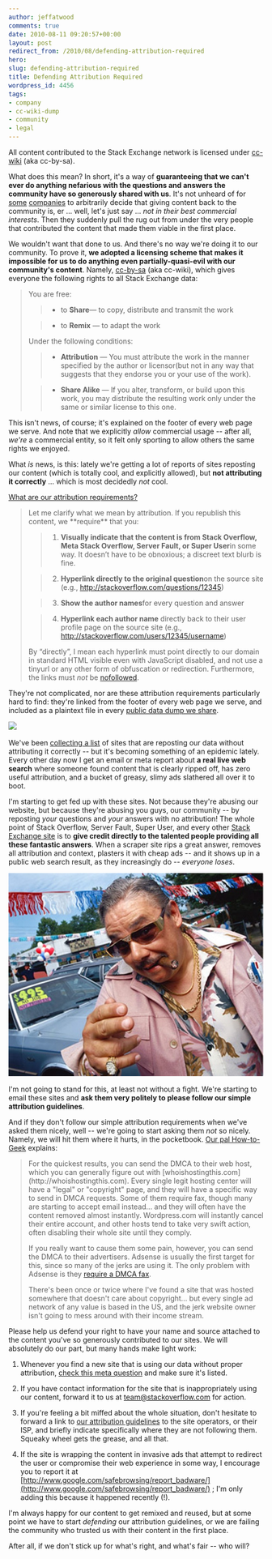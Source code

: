 ```yaml
---
author: jeffatwood
comments: true
date: 2010-08-11 09:20:57+00:00
layout: post
redirect_from: /2010/08/defending-attribution-required
hero: 
slug: defending-attribution-required
title: Defending Attribution Required
wordpress_id: 4456
tags:
- company
- cc-wiki-dump
- community
- legal
---
```


All content contributed to the Stack Exchange network is licensed under [cc-wiki](http://creativecommons.org/licenses/by-sa/3.0/) (aka cc-by-sa).

What does this mean? In short, it's a way of **guaranteeing that we can't ever do anything nefarious with the questions and answers the community have so generously shared with us**. It's not unheard of for [some](http://en.wikipedia.org/wiki/Gracenote#Licensing_controversy) [companies](http://en.wikipedia.org/wiki/Experts-Exchange#Viewing_solutions_without_membership) to arbitrarily decide that giving content back to the community is, er ... well, let's just say ... _not in their best commercial interests_. Then they suddenly pull the rug out from under the very people that contributed the content that made them viable in the first place.

We wouldn't want that done to us. And there's no way we're doing it to our community. To prove it, **we adopted a licensing scheme that makes it impossible for us to do anything even partially-quasi-evil with our community's content**. Namely, [cc-by-sa](http://creativecommons.org/licenses/by-sa/3.0/) (aka cc-wiki), which gives everyone the following rights to all Stack Exchange data:


<blockquote>You are free:

> 
> 
	
>   * to **Share**— to copy, distribute and transmit the work
> 
	
>   * to **Remix** — to adapt the work
> 

Under the following conditions:

	
>   * **Attribution** — You must attribute the work in the manner specified by the author or licensor(but not in any way that suggests that they endorse you or your use of the work).
> 
	
>   * **Share Alike** — If you alter, transform, or build upon this work, you may distribute the resulting work only under the same or similar license to this one.
> 

</blockquote>


This isn't news, of course; it's explained on the footer of every web page we serve. And note that we explicitly _allow_ commercial usage -- after all, _we're_ a commercial entity, so it felt only sporting to allow others the same rights we enjoyed.

What _is_ news, is this: lately we're getting a lot of reports of sites reposting our content (which is totally cool, and explicitly allowed), but **not attributing it correctly** ... which is most decidedly _not_ cool.

[What are our attribution requirements?](http://blog.stackoverflow.com/2009/06/attribution-required/)


<blockquote>Let me clarify what we mean by attribution. If you republish this content, we **require** that you:

> 
> 
	
>   1. **Visually indicate that the content is from Stack Overflow, Meta Stack Overflow, Server Fault, or Super User**in some way. It doesn’t have to be obnoxious; a discreet text blurb is fine.
> 
	
>   2. **Hyperlink directly to the original question**on the source site (e.g., http://stackoverflow.com/questions/12345)
> 
	
>   3. **Show the author names**for every question and answer
> 
	
>   4. **Hyperlink each author name** directly back to their user profile page on the source site (e.g., http://stackoverflow.com/users/12345/username)
> 

By “directly”, I mean each hyperlink must point directly to our domain in standard HTML visible even with JavaScript disabled, and not use a tinyurl or any other form of obfuscation or redirection. Furthermore, the links must _not_ be [nofollowed](http://googleblog.blogspot.com/2005/01/preventing-comment-spam.html).</blockquote>


They're not complicated, nor are these attribution requirements particularly hard to find: they're linked from the footer of every web page we serve, and included as a plaintext file in every [public data dump we share](http://blog.stackoverflow.com/2009/06/stack-overflow-creative-commons-data-dump/).

![](http://img94.imageshack.us/img94/309/attributionrequiredfoot.png)

We've been [collecting a list](http://meta.stackoverflow.com/questions/131846/report-sites-that-use-se-content-without-following-attribution-rules-here) of sites that are reposting our data without attributing it correctly -- but it's becoming something of an epidemic lately. Every other day now I get an email or meta report about **a real live web search** where someone found content that is clearly ripped off, has zero useful attribution, and a bucket of greasy, slimy ads slathered all over it to boot.

I'm starting to get fed up with these sites. Not because they're abusing our website, but because they're abusing you guys, our community -- by reposting _your_ questions and _your_ answers with no attribution! The whole point of Stack Overflow, Server Fault, Super User, and every other [Stack Exchange site](http://stackexchange.com/) is to **give credit directly to the talented people providing all these fantastic answers**. When a scraper site rips a great answer, removes all attribution and context, plasters it with cheap ads -- and it shows up in a public web search result, as they increasingly do -- _everyone loses_.

![](/images/wordpress/used-car-salesman.jpg)

I'm not going to stand for this, at least not without a fight. We're starting to email these sites and **ask them very politely to please follow our simple attribution guidelines**.

And if they don't follow our simple attribution requirements when we've asked them nicely, well -- we're going to start asking them _not_ so nicely. Namely, we will hit them where it hurts, in the pocketbook. [Our pal How-to-Geek](http://www.howtogeek.com/) explains:


<blockquote>For the quickest results, you can send the DMCA to their web host, which you can generally figure out with [whoishostingthis.com](http://whoishostingthis.com). Every single legit hosting center will have a "legal" or "copyright" page, and they will have a specific way to send in DMCA requests. Some of them require fax, though many are starting to accept email instead... and they will often have the content removed almost instantly. Wordpress.com will instantly cancel their entire account, and other hosts tend to take very swift action, often disabling their whole site until they comply.

If you really want to cause them some pain, however, you can send the DMCA to their advertisers. Adsense is usually the first target for this, since so many of the jerks are using it. The only problem with Adsense is they [require a DMCA fax](http://www.google.com/adsense_dmca.html ).

There's been once or twice where I've found a site that was hosted somewhere that doesn't care about copyright... but every single ad network of any value is based in the US, and the jerk website owner isn't going to mess around with their income stream.</blockquote>


Please help us defend your right to have your name and source attached to the content you've so generously contributed to our sites. We will absolutely do our part, but many hands make light work:



	
  1. Whenever you find a new site that is using our data without proper attribution, [check this meta question](http://meta.stackoverflow.com/questions/131846/report-sites-that-use-se-content-without-following-attribution-rules-here) and make sure it's listed.

	
  2. If you have contact information for the site that is inappropriately using our content, forward it to us at [team@stackoverflow.com](mailto:team@stackoverflow.com) for action.

	
  3. If you're feeling a bit miffed about the whole situation, don't hesitate to forward a link to [our attribution guidelines](http://blog.stackoverflow.com/2009/06/attribution-required/) to the site operators, or their ISP, and briefly indicate specifically where they are not following them. Squeaky wheel gets the grease, and all that.

	
  4. If the site is wrapping the content in invasive ads that attempt to redirect the user or compromise their web experience in some way, I encourage you to report it at [http://www.google.com/safebrowsing/report_badware/](http://www.google.com/safebrowsing/report_badware/) ; I'm only adding this because it happened recently (!).


I'm always happy for our content to get remixed and reused, but at some point we have to start _defending_ our attribution guidelines, or we are failing the community who trusted us with their content in the first place.

After all, if we don't stick up for what's right, and what's fair -- who will?



